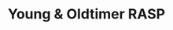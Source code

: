 ---
title: "Young & Oldtimer RASP"
url: /schaafheim/young-und-oldtimer-rasp/
shop: Autowerkstatt
---